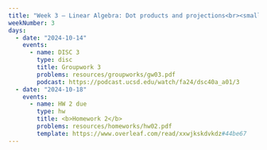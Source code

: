 ```yaml
---
title: "Week 3 – Linear Algebra: Dot products and projections<br><small>🎥 Watch <a href='https://www.youtube.com/watch?v=k7RM-ot2NWY&ab_channel=3Blue1Brown'>3blue1brown</a>, <a href='https://xkcd.com/1838/'>xkcd</a>.</small>"
weekNumber: 3
days:
  - date: "2024-10-14"
    events:
      - name: DISC 3
        type: disc
        title: Groupwork 3
        problems: resources/groupworks/gw03.pdf
        podcast: https://podcast.ucsd.edu/watch/fa24/dsc40a_a01/3
  - date: "2024-10-18"
    events:
      - name: HW 2 due
        type: hw
        title: <b>Homework 2</b>
        problems: resources/homeworks/hw02.pdf
        template: https://www.overleaf.com/read/xxwjkskdvkdz#44be67
---
```

